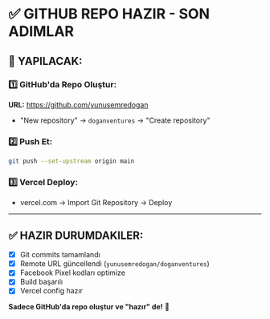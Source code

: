 # ✅ GITHUB REPO HAZIR - SON ADIMLAR

## 🎯 YAPILACAK:

### 1️⃣ GitHub'da Repo Oluştur:
**URL:** https://github.com/yunusemredogan
- "New repository" → `doganventures` → "Create repository"

### 2️⃣ Push Et:
```bash
git push --set-upstream origin main
```

### 3️⃣ Vercel Deploy:
- vercel.com → Import Git Repository → Deploy

---

## ✅ HAZIR DURUMDAKILER:
- [x] Git commits tamamlandı
- [x] Remote URL güncellendi (`yunusemredogan/doganventures`)
- [x] Facebook Pixel kodları optimize
- [x] Build başarılı
- [x] Vercel config hazır

**Sadece GitHub'da repo oluştur ve "hazır" de!** 🚀
